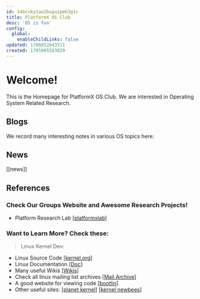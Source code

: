 ```yaml
---
id: 14bcxky1ao2buguzpeb3g1c
title: PlatformX OS Club
desc: 'OS is fun'
config:
  global:
    enableChildLinks: false
updated: 1706052843311
created: 1705965583029
---
```

# Welcome!

This is the Homepage for PlatformX OS Club. We are interested in Operating System Related Research. 

## Blogs
We record many interesting notes in various OS topics here:

## News
[[news]]

## References
### Check Our Groups Website and Awesome Research Projects!
- Platform Research Lab \[[platformxlab](platformxlab.github.io)\]
### Want to Learn More? Check these:
> Linux Kernel Dev:
- Linux Source Code \[[kernel.org](https://www.kernel.org)\]
- Linux Documentation \[[Doc](https://docs.kernel.org/)\] 
- Many useful Wikis \[[Wikis](https://www.wiki.kernel.org/)\]
- Check all linux mailing list archives \[[Mail Archive](https://lkml.org/)\]
- A good website for viewing code \[[bootlin](https://elixir.bootlin.com/linux/latest/source)\]
- Other useful sites: \[[planet kernel](https://planet.kernel.org/)\] \[[kernel newbees](https://kernelnewbies.org/Documents)\] 

<!-- > Books!
- \[[Operating Systems: Three Easy Pieces](https://pages.cs.wisc.edu/~remzi/OSTEP/)\] -->
  
